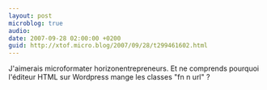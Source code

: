 ```yaml
---
layout: post
microblog: true
audio: 
date: 2007-09-28 02:00:00 +0200
guid: http://xtof.micro.blog/2007/09/28/t299461602.html
---
```

J'aimerais microformater horizonentrepreneurs. Et ne comprends pourquoi l'éditeur HTML sur Wordpress mange les classes "fn n url" ?
